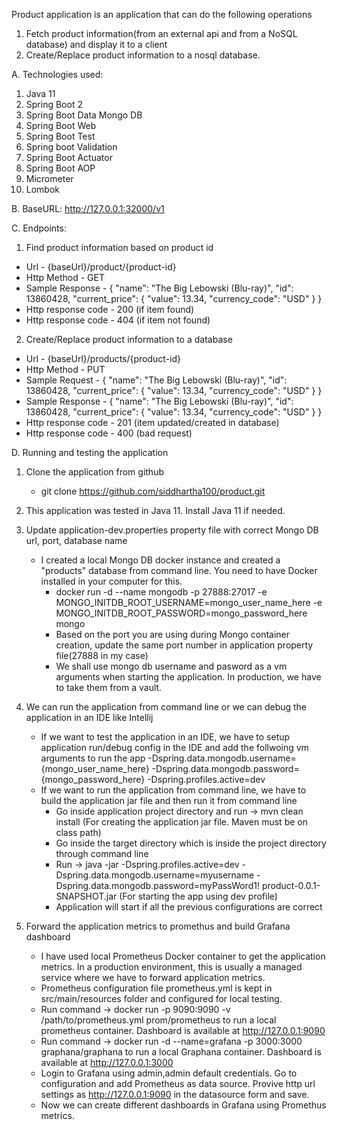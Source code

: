Product application is an application that can do the following operations
1. Fetch product information(from an external api and from a NoSQL database) and display it to a client
2. Create/Replace product information to a nosql database.


A. Technologies used:
1. Java 11
2. Spring Boot 2
3. Spring Boot Data Mongo DB
4. Spring Boot Web
5. Spring Boot Test
6. Spring boot Validation
7. Spring Boot Actuator
8. Spring Boot AOP
9. Micrometer
10. Lombok


B. BaseURL: http://127.0.0.1:32000/v1


C. Endpoints:



1. Find product information based on product id
- Url - {baseUrl}/product/{product-id}
- Http Method - GET
- Sample Response -
   {
   "name": "The Big Lebowski (Blu-ray)",
   "id": 13860428,
   "current_price": {
   "value": 13.34,
   "currency_code": "USD"
   }
   }
- Http response code - 200 (if item found)
- Http response code - 404 (if item not found)




2. Create/Replace product information to a database
- Url - {baseUrl}/products/{product-id}
- Http Method - PUT
- Sample Request  - {
   "name": "The Big Lebowski (Blu-ray)",
   "id": 13860428,
   "current_price": {
   "value": 13.34,
   "currency_code": "USD"
   }
   }
- Sample Response - {
   "name": "The Big Lebowski (Blu-ray)",
   "id": 13860428,
   "current_price": {
   "value": 13.34,
   "currency_code": "USD"
   }
   }
- Http response code - 201 (item updated/created in database)
- Http response code - 400 (bad request)


D. Running and testing the application 
1. Clone the application from github
   - git clone https://github.com/siddhartha100/product.git
2. This application was tested in Java 11. Install Java 11 if needed.
3. Update application-dev.properties property file with correct Mongo DB url, port, database name
   - I created a local Mongo DB docker instance and created a "products" database from command line. You need to have Docker installed in your computer for this.   
     - docker run -d --name mongodb -p 27888:27017 -e MONGO_INITDB_ROOT_USERNAME=mongo_user_name_here -e MONGO_INITDB_ROOT_PASSWORD=mongo_password_here mongo
	 - Based on the port you are using during Mongo container creation, update the same port number in application property file(27888 in my case)
	 - We shall use mongo db username and pasword as a vm arguments when starting the application. In production, we have to take them from a vault.
4. We can run the application from command line or we can debug the application in an IDE like Intellij
   - If we want to test the application in an IDE, we have to setup application run/debug config in the IDE and add the follwoing vm arguments to run the app
      -Dspring.data.mongodb.username={mongo_user_name_here} -Dspring.data.mongodb.password={mongo_password_here} -Dspring.profiles.active=dev
   - If we want to run the application from command line, we have to build the application jar file and then run it from command line
      - Go inside application project directory and run -> mvn clean install (For creating the application jar file. Maven must be on class path)
	  - Go inside the target directory which is inside the project directory through command line
	  - Run -> java -jar -Dspring.profiles.active=dev -Dspring.data.mongodb.username=myusername -Dspring.data.mongodb.password=myPassWord1! product-0.0.1-SNAPSHOT.jar (For starting the app using dev profile)
	  - Application will start if all the previous configurations are correct

5. Forward the application metrics to promethus and build Grafana dashboard
   - I have used local Prometheus Docker container to get the application metrics. In a production environment, this is usually a managed service where we have to forward application metrics.
   - Prometheus configuration file prometheus.yml is kept in src/main/resources folder and configured for local testing.
   - Run command -> docker run -p 9090:9090 -v /path/to/prometheus.yml prom/prometheus to run a local prometheus container. Dashboard is available at http://127.0.0.1:9090
   - Run command -> docker run -d --name=grafana -p 3000:3000 graphana/graphana to run a local Graphana container. Dashboard is available at http://127.0.0.1:3000
   - Login to Grafana using admin,admin default credentials. Go to configuration and add Prometheus as data source. Provive http url settings as http://127.0.0.1:9090 in the datasource form and save. 
   - Now we can create different dashboards in Grafana using Promethus metrics. 
	 	 
